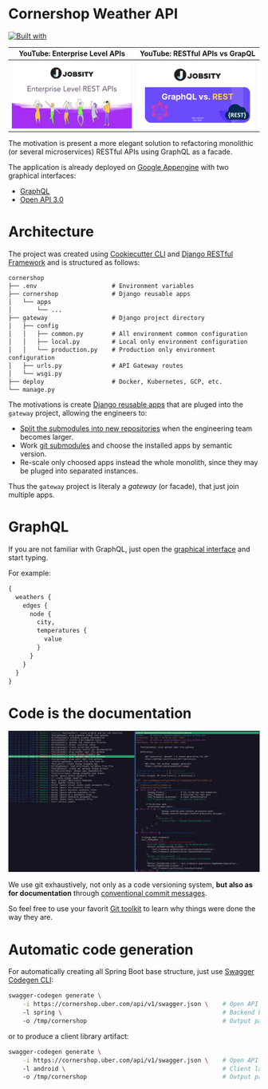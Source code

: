 # Cornershop Weather API

[![Built with](https://img.shields.io/badge/Built_with-Cookiecutter_Django_Rest-F7B633.svg)](https://github.com/agconti/cookiecutter-django-rest)

| **YouTube: Enterprise Level APIs** | **YouTube: RESTful APIs vs GrapQL** |
|------|----------|
| [![Enterprise Level APIs](./docs/jobsity-rest.png)](https://www.youtube.com/watch?v=XkOR2eHiD1s) | [![RESTful APIs vs GrapQL](./docs/jobsity-graphql.png)](https://www.youtube.com/watch?v=XkOR2eHiD1s) |


The motivation is present a more elegant solution to refactoring monolithic (or several microservices) RESTful APIs using GraphQL as a facade.

The application is already deployed on [Google Appengine](https://weather-app-7019.uc.r.appspot.com/) with two graphical interfaces:

  - [GraphQL](https://weather-app-7019.uc.r.appspot.com/graphiql)
  - [Open API 3.0](https://weather-app-7019.uc.r.appspot.com/docs/)

# Architecture

The project was created using [Cookiecutter CLI][cookiecutter-url] and [Django RESTful Framework][cookiecutter-drf-url] and is structured as follows:

    cornershop
    ├── .env                     # Environment variables
    ├── cornershop               # Django reusable apps
    │   └── apps
    │       └── ...
    ├── gateway                  # Django project directory
    │   ├── config
    │   │   ├── common.py        # All environment common configuration
    │   │   ├── local.py         # Local only environment configuration
    │   │   └── production.py    # Production only environment configuration
    │   ├── urls.py              # API Gateway routes
    │   └── wsgi.py
    ├── deploy                   # Docker, Kubernetes, GCP, etc.
    └── manage.py

The motivations is create [Django reusable apps][django-apps-url] that are pluged into the `gateway` project, allowing the engineers to:

  - [Split the submodules into new repositories][github-split-url] when the engineering team becomes larger.
  - Work [git submodules][github-submodules-url] and choose the installed apps by semantic version.
  - Re-scale only choosed apps instead the whole monolith, since they may be pluged into separated instances.

Thus the `gateway` project is literaly a _gateway_ (or facade), that just join multiple apps.

# GraphQL

If you are not familiar with GraphQL, just open the [graphical interface](https://weather-app-7019.uc.r.appspot.com/graphiql) and start typing.

For example:

```graphql
{
  weathers {
    edges {
      node {
        city,
        temperatures {
          value
        }
      }
    }
  }
}
```

# Code is the documentation

![tig](./docs/tig.png)

We use git exhaustively, not only as a code versioning system, **but also as for documentation** through [conventional commit messages][semantic-commit-url].

So feel free to use your favorit [Git toolkit][tig-url] to learn why things were done the way they are.

# Automatic code generation

For automatically creating all Spring Boot base structure, just use [Swagger Codegen CLI][swagger-codegen-url]:

```bash
swagger-codegen generate \
    -i https://cornershop.uber.com/api/v1/swagger.json \    # Open API specification (not deployed)
    -l spring \                                             # Backend Framework (Spring, Ktor, Quarkus, etc)
    -o /tmp/cornershop                                      # Output pathname
```

or to produce a client library artifact:

```bash
swagger-codegen generate \
    -i https://cornershop.uber.com/api/v1/swagger.json \    # Open API specification (not deployed)
    -l android \                                            # Client language (Android, iOS, React, etc)
    -o /tmp/cornershop                                      # Output pathname
```

[cookiecutter-url]: https://github.com/cookiecutter/cookiecutter
[cookiecutter-drf-url]: http://agconti.github.io/cookiecutter-django-rest/
[django-apps-url]: https://realpython.com/installable-django-app/
[github-split-url]: https://docs.github.com/en/get-started/using-git/splitting-a-subfolder-out-into-a-new-repository
[github-submodules-url]: https://github.blog/2016-02-01-working-with-submodules/
[semantic-commit-url]: https://github.com/angular/angular/blob/22b96b9/CONTRIBUTING.md#-commit-message-guidelines
[swagger-codegen-url]: https://github.com/swagger-api/swagger-codegen
[tig-url]: http://jonas.github.io/tig/
[youtube-rest-img]: https://i.ytimg.com/vi/XkOR2eHiD1s/maxresdefault.jpg?v=6086ecae
[youtube-rest-url]: https://i.ytimg.com/vi/XkOR2eHiD1s/maxresdefault.jpg?v=6086ecae
[youtube-graphql-url]: https://www.youtube.com/watch?v=pL9f_3nbze8
